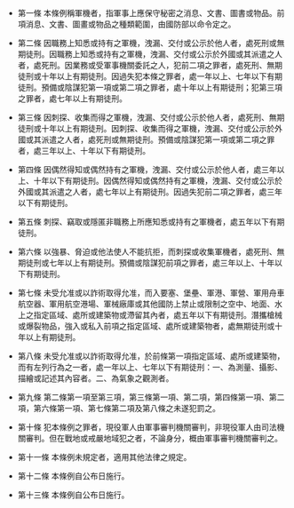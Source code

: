 * 第一條 本條例稱軍機者，指軍事上應保守秘密之消息、文書、圖書或物品。前項消息、文書、圖畫或物品之種類範圍，由國防部以命令定之。

* 第二條 因職務上知悉或持有之軍機，洩漏、交付或公示於他人者，處死刑或無期徒刑。因職務上知悉或持有之軍機，洩漏、交付或公示於外國或其派遣之人者，處死刑。因業務或受軍事機關委託之人，犯前二項之罪者，處死刑、無期徒刑或十年以上有期徒刑。因過失犯本條之罪者，處一年以上、七年以下有期徒刑。預備或陰謀犯第一項或第二項之罪者，處十年以上有期徒刑；犯第三項之罪者，處七年以上有期徒刑。

* 第三條 因刺探、收集而得之軍機，洩漏、交付或公示於他人者，處死刑、無期徒刑或十年以上有期徒刑。因刺探、收集而得之軍機，洩漏、交付或公示於外國或其派遣之人者，處死刑或無期徒刑。預備或陰謀犯第一項或第二項之罪者，處三年以上、十年以下有期徒刑。

* 第四條 因偶然得知或偶然持有之軍機，洩漏、交付或公示於他人者，處三年以上、十年以下有期徒刑。因偶然得知或偶然持有之軍機，洩漏、交付或公示於外國或其派遣之人者，處七年以上有期徒刑。因過失犯前二項之罪者，處三年以下有期徒刑。

* 第五條 刺探、竊取或隱匿非職務上所應知悉或持有之軍機者，處五年以下有期徒刑。

* 第六條 以強暴、脅迫或他法使人不能抗拒，而刺探或收集軍機者，處死刑、無期徒刑或七年以上有期徒刑。預備或陰謀犯前項之罪者，處三年以上、十年以下有期徒刑。

* 第七條 未受允准或以詐術取得允准，而入要塞、堡壘、軍港、軍營、軍用舟車航空器、軍用航空港場、軍械廠庫或其他國防上禁止或限制之空中、地面、水上之指定區域、處所或建築物或滯留其內者，處五年以下有期徒刑。潛攜槍械或爆裂物品，強入或私入前項之指定區域、處所或建築物者，處無期徒刑或十年以上有期徒刑。

* 第八條 未受允准或以詐術取得允准，於前條第一項指定區域、處所或建築物，而有左列行為之一者，處一年以上、七年以下有期徒刑：一、為測量、攝影、描繪或記述其內容者。二、為氣象之觀測者。

* 第九條 第二條第一項至第三項，第三條第一項、第二項，第四條第一項、第二項，第六條第一項、第七條第二項及第八條之未遂犯罰之。

* 第十條 犯本條例之罪者，現役軍人由軍事審判機關審判，非現役軍人由司法機關審判。但在戰地或戒嚴地域犯之者，不論身分，概由軍事審判機關審判之。

* 第十一條 本條例未規定者，適用其他法律之規定。

* 第十二條 本條例自公布日施行。

* 第十三條 本條例自公布日施行。

